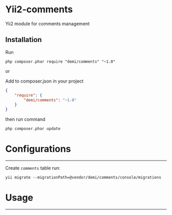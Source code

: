 Yii2-comments
===================
Yii2 module for comments management

Installation
---
Run
```code
php composer.phar require "demi/comments" "~1.0"
```
or


Add to composer.json in your project
```json
{
	"require": {
  		"demi/comments": "~1.0"
	}
}
```
then run command
```code
php composer.phar update
```

# Configurations
---
Create `comments` table run:
```code
yii migrate --migrationPath=@vendor/demi/comments/console/migrations
```

# Usage
---
